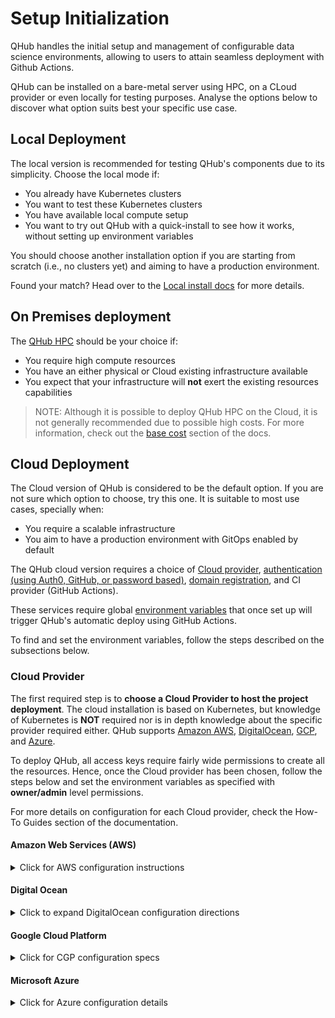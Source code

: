 # Setup Initialization

QHub handles the initial setup and management of configurable data science environments, allowing to users to attain
seamless deployment with Github Actions.

QHub can be installed on a bare-metal server using HPC, on a CLoud provider or even locally for testing purposes.
Analyse the options below to discover what option suits best your specific use case.

## Local Deployment
The local version is recommended for testing QHub's components due to
its simplicity. Choose the local mode if:
- You already have Kubernetes clusters
- You want to test these Kubernetes clusters
- You have available local compute setup
- You want to try out QHub with a quick-install to see how it works, without setting up environment variables

You should choose another installation option if you are starting from scratch (i.e., no clusters yet) and aiming to
have a production environment.

Found your match? Head over to the [Local install docs](../06_developers_contrib_guide/04_tests.md#local-testing) for more details.

## On Premises deployment
The [QHub HPC](https://onprem.qhub.dev/en/latest/) should be your choice if:
- You require high compute resources
- You have an either physical or Cloud existing infrastructure available
- You expect that your infrastructure will **not** exert the existing resources capabilities
> NOTE: Although it is possible to deploy QHub HPC on the Cloud, it is not generally recommended due to possible high
> costs. For more information, check out the [base cost](../05_reference/03_base_cost.md) section of the docs.

## Cloud Deployment

The Cloud version of QHub is considered to be the default option. If you are not sure which option to choose, try this
one. It is suitable to most use cases, specially when:
- You require a scalable infrastructure
- You aim to have a production environment with GitOps enabled by default

The QHub cloud version requires a choice of [Cloud
provider](#cloud-provider), [authentication (using Auth0, GitHub, or
password based)](#authentication), [domain
registration](#domain-registry), and CI provider (GitHub Actions).

These services require global [environment
variables](https://linuxize.com/post/how-to-set-and-list-environment-variables-in-linux/)
that once set up will trigger QHub's automatic deploy using GitHub
Actions.

To find and set the environment variables, follow the steps described
on the subsections below.

### Cloud Provider

The first required step is to **choose a Cloud Provider to host the
project deployment**. The cloud installation is based on Kubernetes,
but knowledge of Kubernetes is **NOT** required nor is in depth
knowledge about the specific provider required either. QHub supports
[Amazon AWS](#amazon-web-services-aws),
[DigitalOcean](#digital-ocean), [GCP](#google-cloud-platform), and
[Azure](#microsoft-azure).

To deploy QHub, all access keys require fairly wide permissions to
create all the resources. Hence, once the Cloud provider has been
chosen, follow the steps below and set the environment variables as
specified with **owner/admin** level permissions.

For more details on configuration for each Cloud provider, check the
How-To Guides section of the documentation.

#### Amazon Web Services (AWS)
<details><summary>Click for AWS configuration instructions </summary>

Please see these instructions for [creating an IAM
role](https://docs.aws.amazon.com/IAM/latest/UserGuide/id_roles_create.html)
with administrator permissions. Upon generation, the IAM role will provide a public **access
key ID** and a **secret key** which will need to be added to the environment variables. Additionally, you will also need to
set the [AWS region](https://docs.aws.amazon.com/AWSEC2/latest/UserGuide/using-regions-availability-zones.html)
where you intend to deploy your QHub infrastructure.

To define the environment variables paste the commands below with your respective keys.

```bash
export AWS_ACCESS_KEY_ID="HAKUNAMATATA"
export AWS_SECRET_ACCESS_KEY="iNtheJUng1etheMightyJUNgleTHEl10N51eEpsT0n1ghy;"
export AWS_DEFAULT_REGION="eu-west-2"
```
</details>

#### Digital Ocean
<details><summary>Click to expand DigitalOcean configuration directions </summary>

Please see these instructions for [creating a Digital Ocean
token](https://www.digitalocean.com/docs/apis-clis/api/create-personal-access-token/). In
addition to a `token`, `spaces key` (similar to AWS S3) credentials are also required. Follow the instructions on the
[official docs](https://www.digitalocean.com/community/tutorials/how-to-create-a-digitalocean-space-and-api-key) for more information.
> Note: DigitalOcean's permissions model is not as fine-grained as other the other supported Cloud providers.

Set the required environment variables as specified below:

```bash
export DIGITALOCEAN_TOKEN=""          # API token required to generate resources
export SPACES_ACCESS_KEY_ID=""        # public access key for access spaces
export SPACES_SECRET_ACCESS_KEY=""    # the private key for access spaces
export AWS_ACCESS_KEY_ID=""           # set this variable with the same value as `SPACES_ACCESS_KEY_ID`
export AWS_SECRET_ACCESS_KEY=""       # set this variable identical to `SPACES_SECRET_ACCESS_KEY`
```
</details>

#### Google Cloud Platform

<details><summary>Click for CGP configuration specs </summary>

Follow [these detailed instructions](https://cloud.google.com/iam/docs/creating-managing-service-accounts) to create a
Google Service Account with **owner level** permissions. Then, follow the steps described on the official
[GCP docs](https://cloud.google.com/iam/docs/creating-managing-service-account-keys#iam-service-account-keys-create-console)
to create and download a JSON credentials file. Store this credentials file in a well known location and make sure to
set yourself exclusive permissions.

You can change the file permissions by running the command `chmod 600 <filename>` on your terminal.

In this case the environment variables will be such as follows:
```bash
export GOOGLE_CREDENTIALS="path/to/JSON/file/with/credentials"
export PROJECT_ID="projectIDName"
```
> NOTE: the [`PROJECT_ID` variable](https://cloud.google.com/resource-manager/docs/creating-managing-projects) can be
> found at the Google Console homepage, under `Project info`.
</details>

#### Microsoft Azure

<details><summary>Click for Azure configuration details </summary>

Follow [these instructions](https://registry.terraform.io/providers/hashicorp/azurerm/latest/docs/guides/service_principal_client_secret#creating-a-service-principal-in-the-azure-portal)
to create a Service Principal in the Azure Portal. After completing the steps described on the link, set the following environment variables such as below:
```bash
export ARM_CLIENT_ID=""           # application (client) ID
export ARM_CLIENT_SECRET=""       # client's secret
export ARM_SUBSCRIPTION_ID=""     # value available at the `Subscription` section under the `Overview` tab
export ARM_TENANT_ID=""           # field available under `Azure Active Directories` > `Properties` > `Tenant ID`
```
> NOTE 1: Having trouble finding your Subscrition ID? [Azure's official docs](https://docs.microsoft.com/en-us/azure/media-services/latest/how-to-set-azure-subscription?tabs=portal)
> might help.

> NOTE 2: [Tenant ID](https://docs.microsoft.com/en-us/azure/active-directory/fundamentals/active-directory-how-to-find-tenant)
> values can be also found using Power Shell and CLI.

### Authentication

#### Auth0

Auth0 is a great choice to enable flexible authentication via multiple
providers. To create the necessary access tokens you will need to have
an [Auth0](https://auth0.com/) account and be logged in. [Directions
for creating an Auth0
application](https://auth0.com/docs/applications/set-up-an-application/register-machine-to-machine-applications).

- Click on the `Applications` button on the left
- Select `Create Application` > `Machine to Machine Applications` > `Auth0 Management API` from the dropdown menu
- Next, click `All` next to `Select all` and click `Authorize`
- Set the variable `AUTH0_CLIENT_ID` equal to the `Cliend ID` string, and do the same for the `Client secret` by running the command below.

The following environment variables must be set:

 - `AUTH0_CLIENT_ID`: client ID of Auth0 machine-to-machine application
 - `AUTH0_CLIENT_SECRET`: secret ID of Auth0 machine-to-machine application
 - `AUTH0_DOMAIN`: Finally, set the `AUTH0_DOMAIN` variable to your account name (indicated on the upper right-hand
   corner) appended with `.auth0.com`, for example:

```bash
export AUTH_DOMAIN="qhub-test.auth0.com" # in case the account was called 'qhub-test'
```

#### GitHub

QHub uses GitHub Actions to enable [Infrastructure as
Code](https://en.wikipedia.org/wiki/Infrastructure_as_code) and
trigger the CI/CD checks on the configuration file that automatically
generates the Terraform modules for the deployment infrastructure. To
do that, it will be necessary to set the GitHub username and token as
environment variables. First create a github personal access token via
[these
instructions](https://docs.github.com/en/github/authenticating-to-github/creating-a-personal-access-token). The
token needs permissions to create a repo and create secrets on the
repo. At the moment we don't have the permissions well scoped out so
to be on the safe side enable all permissions.

 - `GITHUB_USERNAME`: your GitHub username
 - `GITHUB_TOKEN`: token generated by GitHub

### Domain registry

Finally, you will need to have a domain name for hosting QHub. This
domain will be where your application will be exposed.

Currently, QHub only supports CloudFlare for automatic DNS
registration. If an alternate DNS provider is desired, change the
`--dns-provider` flag from `cloudflare` to `none` on the `qhub deploy`
command. The deployment then will be paused when it asks for an IP
address (or CNAME, if using AWS) and prompt to register the desired
URL. Setting a DNS record heavily depends on the provider thus it is
not possible to have detailed docs on how to create a record on your
provider. Googling `setting <A/CNAME> record on <provider name>`
should yield good results on doing it for your specific provider.

#### Cloudflare

QHub supports Cloudflare as a DNS provider. If you choose to use Cloudflare, first
create an account, then there are two possible following options:
1. You can either register your application domain name on it, using the [Cloudflare
nameserver](https://support.cloudflare.com/hc/en-us/articles/205195708-Changing-your-domain-nameservers-to-Cloudflare)
(recommended), or
2. You can outright buy a new domain with Cloudflare (this action is not particularly recommended).

To generate a token [follow these steps](https://developers.cloudflare.com/api/tokens/create):

- Under `Profile`, select the `API Tokens` menu and click on `Create API Token`.
- On `Edit zone DNS` click on `Use Template`.
![screenshot Cloudflare edit Zone DNS](../meta_images/cloudflare_auth_1.png)
- Configure `Permissions` such as the image below:
![screenshot Cloudflare Permissions edit](../meta_images/cloudflare_permissions_2.1.1.png)
- On `Account Resources` set the configuration to include your desired account
![screenshot Cloudflare account resources](../meta_images/cloudflare_account_resources_scr.png)
- On `Zone Resources` set it to `Include | Specific zone` and your domain name
![screenshot Cloudflare account resources](../meta_images/cloudflare_zone_resources.png)
- Click continue to summary
![screenshot Cloudflare summary](../meta_images/cloudflare_summary.png)
- Click on the `Create Token` button and set the token generated as an environment variable on your machine.

Finally, set the environment variable such as:
```bash
 export CLOUDFLARE_TOKEN="cloudflaretokenvalue"
```

You are now done with the hardest part of the deployment.

On the next section, you will create the main file structure and
render configuration modules to generate the deployment
infrastructure.
